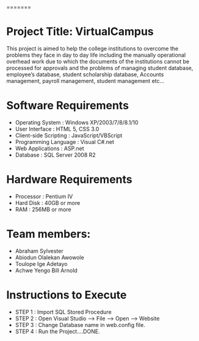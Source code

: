 =======
# Project Title: VirtualCampus
This project is aimed to help the college institutions to overcome the problems they face in day to day life including the manually operational overhead work due to which the documents of the institutions cannot be processed for approvals and the problems of managing student database, employee’s database, student scholarship database, Accounts management, payroll management, student management etc... 

# Software Requirements
- Operating System				:	Windows XP/2003/7/8/8.1/10
- User Interface				            :	HTML 5, CSS 3.0
- Client-side Scripting			            :	JavaScript/VBScript
- Programming Language			:	Visual C#.net
- Web Applications				:	ASP.net
- Database					:	SQL Server 2008 R2

# Hardware Requirements
- Processor					 :	Pentium IV
- Hard Disk					 :	40GB or more
- RAM					             :	256MB or more

# Team members: 
- Abraham Sylvester
- Abiodun Olalekan Awowole
- Toulope Ige Adetayo
- Achwe Yengo Bill Arnold

# Instructions to Execute
- STEP 1 : Import SQL Stored Procedure
- STEP 2 : Open Visual Studio –> File –> Open –> Website
- STEP 3 : Change Database name in web.config file.
- STEP 4 : Run the Project….DONE.
